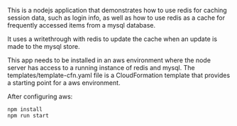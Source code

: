 This is a nodejs application that demonstrates how to use redis for caching session data, such as login info, as well as how to use redis as a cache for frequently accessed items from a mysql database. 

It uses a writethrough with redis to update the cache when an update is made to the mysql store.

This app needs to be installed in an aws environment where the node server has access to a running instance of redis and mysql.  The templates/template-cfn.yaml file is a CloudFormation template that provides a starting point for a aws environment.

After configuring aws:
```
npm install
npm run start
